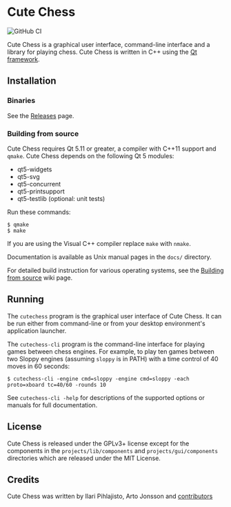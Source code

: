 # Cute Chess

![GitHub CI](https://github.com/cutechess/cutechess/workflows/build%20cutechess/badge.svg)

Cute Chess is a graphical user interface, command-line interface and a library
for playing chess. Cute Chess is written in C++ using the [Qt
framework](https://www.qt.io/).

## Installation

### Binaries

See the [Releases](https://github.com/cutechess/cutechess/releases) page.

### Building from source

Cute Chess requires Qt 5.11 or greater, a compiler with C++11 support and `qmake`.
Cute Chess depends on the following Qt 5 modules:

* qt5-widgets
* qt5-svg
* qt5-concurrent
* qt5-printsupport
* qt5-testlib (optional: unit tests)

Run these commands:

    $ qmake
    $ make

If you are using the Visual C++ compiler replace `make` with `nmake`.

Documentation is available as Unix manual pages in the `docs/` directory.

For detailed build instruction for various operating systems, see the
[Building from source](https://github.com/cutechess/cutechess/wiki/Building-from-source)
wiki page.

## Running

The `cutechess` program is the graphical user interface of Cute Chess.
It can be run either from command-line or from your desktop environment's
application launcher.

The `cutechess-cli` program is the command-line interface for playing
games between chess engines. For example, to play ten games between two Sloppy
engines (assuming `sloppy` is in PATH) with a time control of 40 moves in 60
seconds:

    $ cutechess-cli -engine cmd=sloppy -engine cmd=sloppy -each proto=xboard tc=40/60 -rounds 10

See `cutechess-cli -help` for descriptions of the supported options or manuals
for full documentation.

## License

Cute Chess is released under the GPLv3+ license except for the components in
the `projects/lib/components` and `projects/gui/components` directories which
are released under the MIT License.

## Credits

Cute Chess was written by Ilari Pihlajisto, Arto Jonsson and [contributors](https://github.com/cutechess/cutechess/graphs/contributors)
